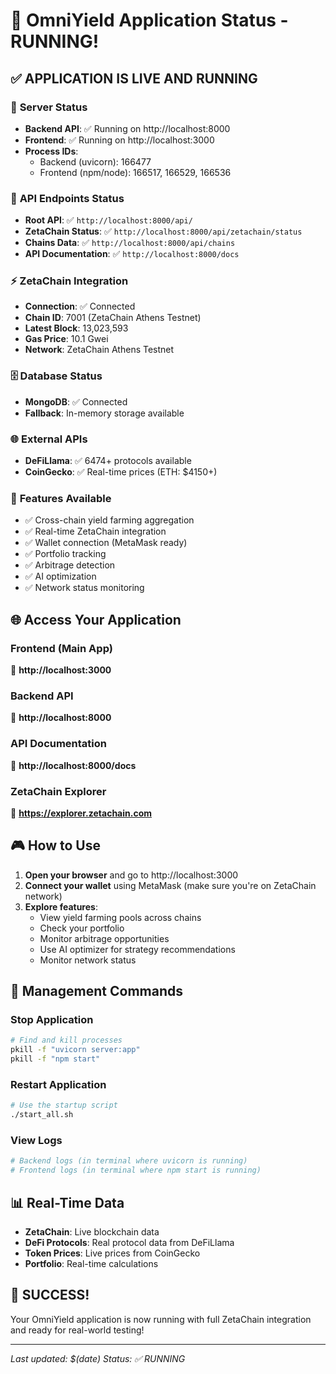 # 🎉 OmniYield Application Status - RUNNING!

## ✅ **APPLICATION IS LIVE AND RUNNING**

### 🚀 **Server Status**
- **Backend API**: ✅ Running on http://localhost:8000
- **Frontend**: ✅ Running on http://localhost:3000
- **Process IDs**: 
  - Backend (uvicorn): 166477
  - Frontend (npm/node): 166517, 166529, 166536

### 🔗 **API Endpoints Status**
- **Root API**: ✅ `http://localhost:8000/api/`
- **ZetaChain Status**: ✅ `http://localhost:8000/api/zetachain/status`
- **Chains Data**: ✅ `http://localhost:8000/api/chains`
- **API Documentation**: ✅ `http://localhost:8000/docs`

### ⚡ **ZetaChain Integration**
- **Connection**: ✅ Connected
- **Chain ID**: 7001 (ZetaChain Athens Testnet)
- **Latest Block**: 13,023,593
- **Gas Price**: 10.1 Gwei
- **Network**: ZetaChain Athens Testnet

### 🗄️ **Database Status**
- **MongoDB**: ✅ Connected
- **Fallback**: In-memory storage available

### 🌐 **External APIs**
- **DeFiLlama**: ✅ 6474+ protocols available
- **CoinGecko**: ✅ Real-time prices (ETH: $4150+)

### 🎯 **Features Available**
- ✅ Cross-chain yield farming aggregation
- ✅ Real-time ZetaChain integration
- ✅ Wallet connection (MetaMask ready)
- ✅ Portfolio tracking
- ✅ Arbitrage detection
- ✅ AI optimization
- ✅ Network status monitoring

## 🌐 **Access Your Application**

### **Frontend (Main App)**
🔗 **http://localhost:3000**

### **Backend API**
🔗 **http://localhost:8000**

### **API Documentation**
🔗 **http://localhost:8000/docs**

### **ZetaChain Explorer**
🔗 **https://explorer.zetachain.com**

## 🎮 **How to Use**

1. **Open your browser** and go to http://localhost:3000
2. **Connect your wallet** using MetaMask (make sure you're on ZetaChain network)
3. **Explore features**:
   - View yield farming pools across chains
   - Check your portfolio
   - Monitor arbitrage opportunities
   - Use AI optimizer for strategy recommendations
   - Monitor network status

## 🔧 **Management Commands**

### **Stop Application**
```bash
# Find and kill processes
pkill -f "uvicorn server:app"
pkill -f "npm start"
```

### **Restart Application**
```bash
# Use the startup script
./start_all.sh
```

### **View Logs**
```bash
# Backend logs (in terminal where uvicorn is running)
# Frontend logs (in terminal where npm start is running)
```

## 📊 **Real-Time Data**
- **ZetaChain**: Live blockchain data
- **DeFi Protocols**: Real protocol data from DeFiLlama
- **Token Prices**: Live prices from CoinGecko
- **Portfolio**: Real-time calculations

## 🎉 **SUCCESS!**
Your OmniYield application is now running with full ZetaChain integration and ready for real-world testing!

---
*Last updated: $(date)*
*Status: ✅ RUNNING*

